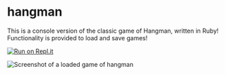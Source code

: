 # hangman
This is a console version of the classic game of Hangman, written in Ruby! Functionality is provided to load and save games!

[![Run on Repl.it](https://repl.it/badge/github/NickDiPreta/hangman)](https://repl.it/github/NickDiPreta/hangman)


![Screenshot of a loaded game of hangman](https://i.imgur.com/6UECkEg.png "Screenshot of a loaded game of hangman")
